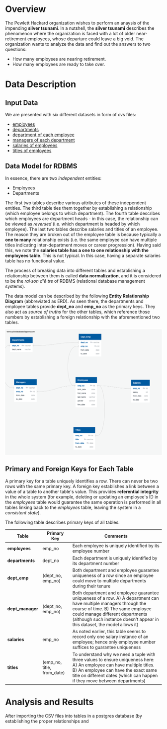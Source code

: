 # Overview

The Pewlett Hackard organization wishes to perform an anaysis of the impending **silver tsunami**. In a nutshell, the **silver tsunami** describes the phenomenon where the organization is faced with a lot of older near-retirement employees, whose departure could leave a big void. The organization wants to analyze the data and find out the answers to two questions:
* How many employees are nearing retirement.
* How many employees are ready to take over.

# Data Description

## Input Data

We are presented with six different datasets in form of cvs files:
* [employees](Data/employees.csv)
* [departments](Data/departments.csv)
* [department of each employee](Data/dept_emp.csv)
* [managers of each department](Data/dept_manager.csv)
* [salaries of employees](Data/salaries.csv)
* [titles of employees](Data/titles.csv)

## Data Model for RDBMS

In essence, there are two *independent* entities:
* Employees
* Departments

The first two tables describe various attributes of these independent entities. The third table ties them together by establishing a relationship (which employee belongs to which department). The fourth table describes which employees are department heads - in this case, the relationship can be viewed as *reversed* (i.e. which department is headed by which employee). The last two tables describe salaries and titles of an employee. The reason they are broken out of the employee table is because typically a **one to many** relationship exists (i.e. the same employee can have multiple titles indicating inter-department moves or career progression). Having said this, we note the **salaries table has a one to one relationship with the employees table**. This is not typical. In this case, having a separate salaries table has no functional value.

The process of breaking data into different tables and establishing a relationship between them is called **data normalization**, and it is considered to be the *rai·son d'ê·tre* of RDBMS (relational database management systems).

The data model can be described by the following **Entity Relationship Diagram** (abbreviated as ERD). As seen there, the departments and employee tables provide **dept_no** and **emp_no** as the primary keys. They also act as *source of truths* for the other tables, which reference those numbers by establishing a foreign relationship with the aforementioned two tables.

![image_name](EmployeeDB.png)

## Primary and Foreign Keys for Each Table

A primary key for a table uniquely identifies a row. There can never be two rows with the same primary key. A foreign key establishes a link between a value of a table to another table's value. This provides **referential integrity** in the whole system (for example, deleting or updating an employee's ID in the *employees* table would guarantee the same operation is performed in all tables linking back to the *employees* table, leaving the system in a *consistent state*).

The following table describes primary keys of all tables.

|  Table | Primary Key | Comments	| 
| ------ | ----------- | -------- | 
| **employees** | emp_no | Each employee is uniquely identified by its employee number |
| **departments** | dept_no | Each department is uniquely identified by its department number |
| **dept_emp** | (dept_no, emp_no) | Both department and employee guarantee uniqueness of a row since an employee could move to multiple departments during their tenure |
| **dept_manager** | (dept_no, emp_no) | Both department and employee guarantee uniqueness of a row. A) A department can have multiple managers through the course of time. B) The same employee could manage different departments (although such instance doesn't appear in this dataset, the model allows it) |
| **salaries** | emp_no | As noted earlier, this table seems to record only one salary instance of an employee; hence only employee number suffices to guarantee uniqueness |
| **titles** | (emp_no, title, from_date) | To understand why we need a tuple with three values to ensure uniqueness here: A) An employee can have multiple titles. B) An employee can have the exact same title on different dates (which can happen if they move between departments) |


# Analysis and Results

After importing the CSV files into tables in a postgres database (by establishing the proper relationships and 
